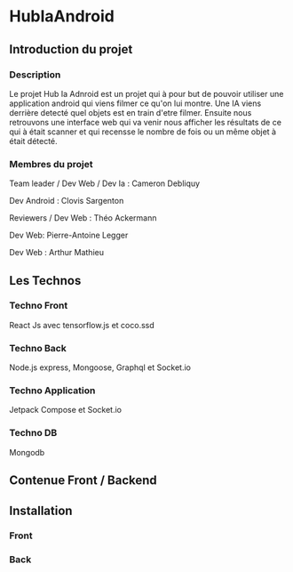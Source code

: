 # HubIaAndroid

## Introduction du projet

### Description

Le projet Hub Ia Adnroid est un projet qui à pour but de pouvoir utiliser une application android qui viens filmer ce qu'on lui montre. Une IA viens derrière detecté quel objets est en train d'etre filmer. Ensuite nous retrouvons une interface web qui va venir nous afficher les résultats de ce qui à était scanner et qui recensse le nombre de fois ou un même objet à était détecté.

### Membres du projet

Team leader / Dev Web / Dev Ia : Cameron Debliquy

Dev Android : Clovis Sargenton

Reviewers / Dev Web : Théo Ackermann

Dev Web: Pierre-Antoine Legger

Dev Web : Arthur Mathieu

## Les Technos

### Techno Front

React Js avec tensorflow.js et coco.ssd

### Techno Back

Node.js express, Mongoose, Graphql et Socket.io

### Techno Application

Jetpack Compose et Socket.io

### Techno DB

Mongodb

## Contenue Front / Backend

## Installation

### Front

### Back
